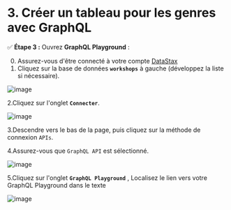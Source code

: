 # 3. Créer un tableau pour les genres avec GraphQL

✅ **Étape 3 :** Ouvrez **GraphQL Playground** :

0. Assurez-vous d'être connecté à votre compte [DataStax](https://astra.datastax.com)
1. Cliquez sur la base de données **`workshops`** à gauche (développez la liste si nécessaire).

![image](https://user-images.githubusercontent.com/123748165/226287438-c3bb0d6e-b1ec-43db-99cc-22cb360224d0.png)

2.Cliquez sur l'onglet **`Connecter`**.

![image](https://user-images.githubusercontent.com/123748165/226287946-ddb07064-8174-4ef3-9e86-5f8317566203.png)

3.Descendre vers le bas de la page, puis cliquez sur la méthode de connexion `APIs`.

4.Assurez-vous que `GraphQL API` est sélectionné.

![image](https://user-images.githubusercontent.com/123748165/226293938-dadc4b28-5231-4059-8065-b9fce5d37bbf.png)

5.Cliquez sur l'onglet **`GraphQL Playground`** , Localisez le lien vers votre GraphQL Playground dans le texte

![image](https://user-images.githubusercontent.com/123748165/226340102-9a1a9279-d84f-4e72-bb6a-48f290216fc6.png)
